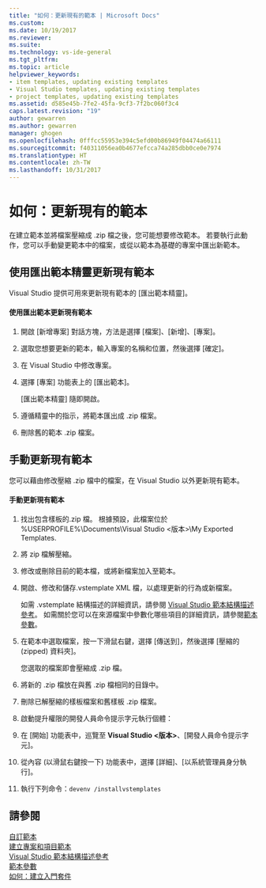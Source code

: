 ```yaml
---
title: "如何：更新現有的範本 | Microsoft Docs"
ms.custom: 
ms.date: 10/19/2017
ms.reviewer: 
ms.suite: 
ms.technology: vs-ide-general
ms.tgt_pltfrm: 
ms.topic: article
helpviewer_keywords:
- item templates, updating existing templates
- Visual Studio templates, updating existing templates
- project templates, updating existing templates
ms.assetid: d585e45b-7fe2-45fa-9cf3-7f2bc060f3c4
caps.latest.revision: "19"
author: gewarren
ms.author: gewarren
manager: ghogen
ms.openlocfilehash: 0fffcc55953e394c5efd00b86949f04474a66111
ms.sourcegitcommit: f40311056ea0b4677efcca74a285dbb0ce0e7974
ms.translationtype: HT
ms.contentlocale: zh-TW
ms.lasthandoff: 10/31/2017
---
```

# <a name="how-to-update-existing-templates"></a>如何：更新現有的範本
在建立範本並將檔案壓縮成 .zip 檔之後，您可能想要修改範本。 若要執行此動作，您可以手動變更範本中的檔案，或從以範本為基礎的專案中匯出新範本。  
  
## <a name="using-the-export-template-wizard-to-update-an-existing-template"></a>使用匯出範本精靈更新現有範本  
Visual Studio 提供可用來更新現有範本的 [匯出範本精靈]。  
  
#### <a name="to-use-export-template-to-update-an-existing-template"></a>使用匯出範本更新現有範本  
  
1.  開啟 [新增專案] 對話方塊，方法是選擇 [檔案]、[新增]、[專案]。  
  
2.  選取您想要更新的範本，輸入專案的名稱和位置，然後選擇 [確定]。  
  
3.  在 Visual Studio 中修改專案。  
  
4.  選擇 [專案] 功能表上的 [匯出範本]。  

    [匯出範本精靈] 隨即開啟。  

5.  遵循精靈中的指示，將範本匯出成 .zip 檔案。  

6.  刪除舊的範本 .zip 檔案。  
  
## <a name="manually-updating-an-existing-template"></a>手動更新現有範本  
您可以藉由修改壓縮 .zip 檔中的檔案，在 Visual Studio 以外更新現有範本。  
  
#### <a name="to-manually-update-an-existing-template"></a>手動更新現有範本  
  
1.  找出包含樣板的.zip 檔。 根據預設，此檔案位於 %USERPROFILE%\Documents\Visual Studio \<版本\>\My Exported Templates\.  
  
2.  將 zip 檔解壓縮。  
  
3.  修改或刪除目前的範本檔，或將新檔案加入至範本。  
  
4.  開啟、修改和儲存.vstemplate XML 檔，以處理更新的行為或新檔案。  

    如需 .vstemplate 結構描述的詳細資訊，請參閱 [Visual Studio 範本結構描述參考](../extensibility/visual-studio-template-schema-reference.md)。 如需關於您可以在來源檔案中參數化哪些項目的詳細資訊，請參閱[範本參數](../ide/template-parameters.md)。  
  
5.  在範本中選取檔案，按一下滑鼠右鍵，選擇 [傳送到]，然後選擇 [壓縮的 (zipped) 資料夾]。  

    您選取的檔案即會壓縮成 .zip 檔。  
  
6.  將新的 .zip 檔放在與舊 .zip 檔相同的目錄中。  
  
7.  刪除已解壓縮的樣板檔案和舊樣板 .zip 檔案。  
  
8.  啟動提升權限的開發人員命令提示字元執行個體：  

  1. 在 [開始] 功能表中，巡覽至 **Visual Studio \<版本\>**、[開發人員命令提示字元]。  

  2. 從內容 (以滑鼠右鍵按一下) 功能表中，選擇 [詳細]、[以系統管理員身分執行]。  
  
9. 執行下列命令：`devenv /installvstemplates`  
  
## <a name="see-also"></a>請參閱  
[自訂範本](../ide/customizing-project-and-item-templates.md)   
[建立專案和項目範本](../ide/creating-project-and-item-templates.md)   
[Visual Studio 範本結構描述參考](../extensibility/visual-studio-template-schema-reference.md)   
[範本參數](../ide/template-parameters.md)   
[如何：建立入門套件](../ide/how-to-create-starter-kits.md)